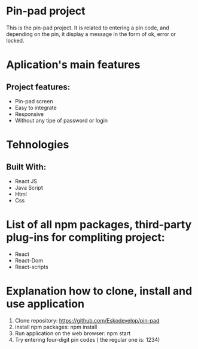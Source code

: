 # Pin-pad project

This is the pin-pad project. It is related to entering a pin code, and depending on the pin, it display a message in the form of ok, error or locked.

# Aplication's main features
## Project features:
* Pin-pad screen
* Easy to integrate
* Responsive
* Without any tipe of password or login

# Tehnologies
## Built With:
* React JS
* Java Script
* Html
* Css

# List of all npm packages, third-party plug-ins for compliting project:
* React
* React-Dom
* React-scripts

# Explanation how to clone, install and use application
1. Clone repository: https://github.com/Eskodevelop/pin-pad
2. install npm packages: npm install
3. Run application on the web browser: npm start
4. Try entering four-digit pin codes ( the regular one is: 1234)
